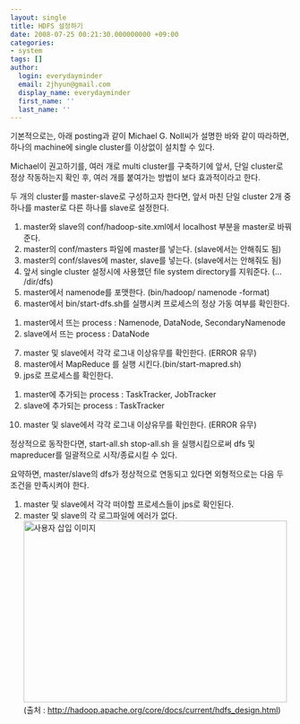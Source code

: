 ```yaml
---
layout: single
title: HDFS 설정하기
date: 2008-07-25 00:21:30.000000000 +09:00
categories:
- system
tags: []
author:
  login: everydayminder
  email: 2jhyun@gmail.com
  display_name: everydayminder
  first_name: ''
  last_name: ''
---
```

기본적으로는,
아래 posting과 같이 Michael G. Noll씨가 설명한 바와 같이 따라하면,
하나의 machine에 single cluster를 이상없이 설치할 수 있다.

Michael이 권고하기를,
여러 개로 multi cluster를 구축하기에 앞서, 단일 cluster로 정상 작동하는지
확인 후, 여러 개를 붙여가는 방법이 보다 효과적이라고 한다.

두 개의 cluster를 master-slave로 구성하고자 한다면,
앞서 마친 단일 cluster 2개 중 하나를 master로 다른 하나를 slave로
설정한다.

1. master와 slave의 conf/hadoop-site.xml에서 localhost 부분을 master로 바꿔준다.
2. master의 conf/masters 파일에 master를 넣는다. (slave에서는 안해줘도 됨)
3. master의 conf/slaves에 master, slave를 넣는다. (slave에서는 안해줘도 됨)
4. 앞서 single cluster 설정시에 사용했던 file system directory를 지워준다. 
 (... /dir/dfs)
5. master에서 namenode를 포맷한다. (bin/hadoop/ namenode -format)
6. master에서 bin/start-dfs.sh를 실행시켜 프로세스의 정상 가동 여부를 확인한다.
 1) master에서 뜨는 process : Namenode, DataNode, SecondaryNamenode
 2) slave에서 뜨는 process : DataNode
7. master 및 slave에서 각각 로그내 이상유무를 확인한다. (ERROR 유무)
8. master에서 MapReduce 를 실행 시킨다.(bin/start-mapred.sh)
9. jps로 프로세스를 확인한다. 
 1) master에 추가되는 process : TaskTracker, JobTracker
 2) slave에 추가되는 process : TaskTracker
10. master 및 slave에서 각각 로그내 이상유무를 확인한다. (ERROR 유무)


정상적으로 동작한다면, start-all.sh stop-all.sh 을 실행시킴으로써
dfs 및 mapreducer를 일괄적으로 시작/종료시킬 수 있다.

요약하면, master/slave의 dfs가 정상적으로 연동되고 있다면 외형적으로는
다음 두 조건을 만족시켜야 한다.

1. master 및 slave에서 각각 떠야할 프로세스들이 jps로 확인된다.
2. master 및 slave의 각 로그파일에 에러가 없다.<img src="{{ site.baseurl }}/images/200807/48898f37d00d876.gif" class="aligncenter" width="470" height="324" alt="사용자 삽입 이미지" />
(출처 : <a href="http://hadoop.apache.org/core/docs/current/hdfs_design.html">http://hadoop.apache.org/core/docs/current/hdfs_design.html</a>)

